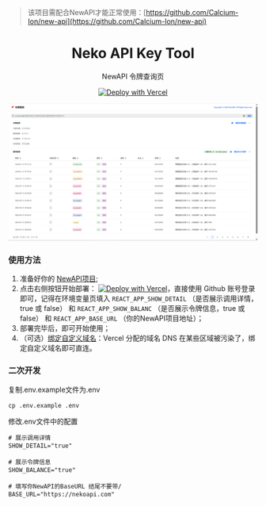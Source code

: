 > 该项目需配合NewAPI才能正常使用：[https://github.com/Calcium-Ion/new-api](https://github.com/Calcium-Ion/new-api)

<div align="center">

<h1 align="center">Neko API Key Tool</h1>

NewAPI 令牌查询页

[![Deploy with Vercel](https://vercel.com/button)](https://vercel.com/new/aiass1s-projects/clone?repository-url=https%3A%2F%2Fgithub.com%2FAI-ASS%2Fneko-api-key-tool&env=REACT_APP_SHOW_DETAIL&env=REACT_APP_SHOW_BALANCE&env=REACT_APP_BASE_URL&project-name=neko-api-key-tool&repository-name=neko-api-key-tool)

</div>

![img.png](img.png)

### 使用方法

1. 准备好你的 [NewAPI项目](https://github.com/Calcium-Ion/new-api);
2. 点击右侧按钮开始部署：
   [![Deploy with Vercel](https://vercel.com/button)](https://vercel.com/new/aiass1s-projects/clone?repository-url=https%3A%2F%2Fgithub.com%2FAI-ASS%2Fneko-api-key-tool&env=REACT_APP_SHOW_DETAIL&env=REACT_APP_SHOW_BALANCE&env=REACT_APP_BASE_URL&project-name=neko-api-key-tool&repository-name=neko-api-key-tool)，直接使用 Github 账号登录即可，记得在环境变量页填入 `REACT_APP_SHOW_DETAIL` （是否展示调用详情，true 或 false） 和 `REACT_APP_SHOW_BALANC` （是否展示令牌信息，true 或 false） 和 `REACT_APP_BASE_URL` （你的NewAPI项目地址）；
3. 部署完毕后，即可开始使用；
4. （可选）[绑定自定义域名](https://vercel.com/docs/concepts/projects/domains/add-a-domain)：Vercel 分配的域名 DNS 在某些区域被污染了，绑定自定义域名即可直连。

### 二次开发
复制.env.example文件为.env
```
cp .env.example .env
```
修改.env文件中的配置
```
# 展示调用详情
SHOW_DETAIL="true"

# 展示令牌信息
SHOW_BALANCE="true"

# 填写你NewAPI的BaseURL 结尾不要带/
BASE_URL="https://nekoapi.com"
```

